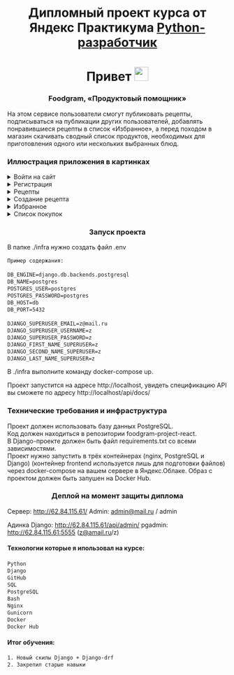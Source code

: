 <h1 align="center">Дипломный проект курса от Яндекс Практикума <a href='https://practicum.yandex.ru/backend-developer'>Python-разработчик</a></h1>

<h1 align="center">Привет </a> 
<img src="https://github.com/blackcater/blackcater/raw/main/images/Hi.gif" height="32" width="32"/></h1>
<h3 align="center">Foodgram, «Продуктовый помощник» </h3>
<p>
    На этом сервисе пользователи смогут публиковать рецепты, подписываться на публикации других пользователей, добавлять понравившиеся рецепты в список «Избранное», а перед походом в магазин скачивать сводный список продуктов, необходимых для приготовления одного или нескольких выбранных блюд.
</p>

<h3>Иллюстрация приложения в картинках </h3>

<details>
  <summary>Войти на сайт</summary>
  <img src="./info/login.png" name="image-name">
</details>
<details>
  <summary>Регистрация</summary>
  <img src="./info/signup.png" name="image-name">
</details>
<details>
  <summary>Рецепты</summary>
  <img src="./info/index.png" name="image-name">
</details>
<details>
  <summary>Создание рецепта</summary>
  <img src="./info/create_rec.png" name="image-name">
</details>
<details>
  <summary>Избранное</summary>
  <img src="./info/favorites.png" name="image-name">
</details>
<details>
  <summary>Список покупок</summary>
  <img src="./info/list_item.png" name="image-name">
</details>

<h3 align="center">Запуск проекта </h3>
<p>
  В папке ./infra нужно создать файл .env
    
    Пример содержания:    

    DB_ENGINE=django.db.backends.postgresql 
    DB_NAME=postgres 
    POSTGRES_USER=postgres
    POSTGRES_PASSWORD=postgres
    DB_HOST=db
    DB_PORT=5432 

    DJANGO_SUPERUSER_EMAIL=z@mail.ru
    DJANGO_SUPERUSER_USERNAME=z
    DJANGO_SUPERUSER_PASSWORD=z
    DJANGO_FIRST_NAME_SUPERUSER=z
    DJANGO_SECOND_NAME_SUPERUSER=z
    DJANGO_LAST_NAME_SUPERUSER=z
</p>
<p>
    В ./infra выполните команду docker-compose up.
</p>
<p>
    Проект запустится на адресе http://localhost, увидеть спецификацию API вы сможете по адресу http://localhost/api/docs/
</p>
<h3>Технические требования и инфраструктура </h3>
<p>
    Проект должен использовать базу данных PostgreSQL.<br>
    Код должен находиться в репозитории foodgram-project-react.<br>
    В Django-проекте должен быть файл requirements.txt со всеми зависимостями.<br>
    Проект нужно запустить в трёх контейнерах (nginx, PostgreSQL и Django) (контейнер frontend используется лишь для подготовки файлов) через docker-compose на вашем сервере в Яндекс.Облаке. Образ с проектом должен быть запушен на Docker Hub.
</p>

<h3 align="center">Деплой на момент защиты диплома </h3>

Сервер: http://62.84.115.61/
Admin: admin@mail.ru / admin

Адинка Django: http://62.84.115.61/api/admin/
pgadmin: http://62.84.115.61:5555 (z@amail.ru/z)

#### Технологии которые я ипользовал на курсе:
    Python
    Django
    GitHub
    SQL
    PostgreSQL
    Bash
    Nginx
    Gunicorn
    Docker
    Docker Hub


#### Итог обучения:
    1. Новый скилы Django + Django-drf
    2. Закрепил старые навыки
